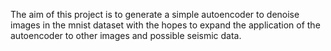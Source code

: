 The aim of this project is to generate a simple autoencoder to denoise images in the mnist dataset with the hopes to expand the application of the autoencoder to other images and possible seismic data. 